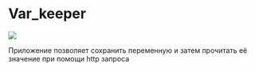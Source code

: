 # Var_keeper


![](https://github.com/VladimirChabanov/fake_keeper/actions/workflows/e2e_test_app.yml/badge.svg)

Приложение  позволяет сохранить  переменную и затем прочитать её значение при помощи http запроса


